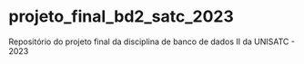 # projeto_final_bd2_satc_2023
Repositório do projeto final da disciplina de banco de dados II  da UNISATC - 2023
